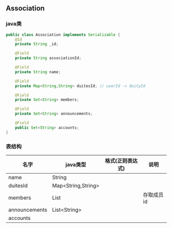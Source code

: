 ## Association

### java类

```java
public class Association implements Serializable {
    @Id
    private String _id;

    @Field
    private String associationId;

    @Field
    private String name;

    @Field
    private Map<String,String> duitesId; // userId -> duityId

    @Field
    private Set<String> members;

    @Field
    private Set<String> announcements;

    @Field
    public Set<String> accounts;
}
```

### 表结构

| 名字          | java类型           | 格式(正则表达式) | 说明       |
| ------------- | ------------------ | ---------------- | ---------- |
| name          | String             |                  |            |
| duitesId      | Map<String,String> |                  |            |
| members       | List<String>       |                  | 存取成员id |
| announcements | List\<String\>     |                  |            |
|accounts||||